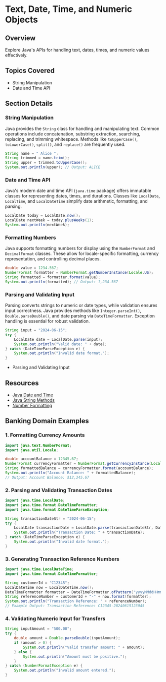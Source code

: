 # Text, Date, Time, and Numeric Objects

## Overview

Explore Java's APIs for handling text, dates, times, and numeric values effectively.

## Topics Covered
- String Manipulation
- Date and Time API

## Section Details

### String Manipulation

Java provides the `String` class for handling and manipulating text. Common operations include concatenation, substring extraction, searching, replacing, and trimming whitespace. Methods like `toUpperCase()`, `toLowerCase()`, `split()`, and `replace()` are frequently used.

```java
String name = " Alice ";
String trimmed = name.trim();
String upper = trimmed.toUpperCase();
System.out.println(upper); // Output: ALICE
```

### Date and Time API

Java's modern date and time API (`java.time` package) offers immutable classes for representing dates, times, and durations. Classes like `LocalDate`, `LocalTime`, and `LocalDateTime` simplify date arithmetic, formatting, and parsing.

```java
LocalDate today = LocalDate.now();
LocalDate nextWeek = today.plusWeeks(1);
System.out.println(nextWeek);
```

### Formatting Numbers

Java supports formatting numbers for display using the `NumberFormat` and `DecimalFormat` classes. These allow for locale-specific formatting, currency representation, and controlling decimal places.

```java
double value = 1234.567;
NumberFormat formatter = NumberFormat.getNumberInstance(Locale.US);
String formatted = formatter.format(value);
System.out.println(formatted); // Output: 1,234.567
```

### Parsing and Validating Input

Parsing converts strings to numeric or date types, while validation ensures input correctness. Java provides methods like `Integer.parseInt()`, `Double.parseDouble()`, and date parsing via `DateTimeFormatter`. Exception handling is essential for robust validation.

```java
String input = "2024-06-15";
try {
    LocalDate date = LocalDate.parse(input);
    System.out.println("Valid date: " + date);
} catch (DateTimeParseException e) {
    System.out.println("Invalid date format.");
}
```

- Parsing and Validating Input

## Resources
- [Java Date and Time](https://docs.oracle.com/javase/tutorial/datetime/)
- [Java String Methods](https://docs.oracle.com/en/java/javase/21/docs/api/java.base/java/lang/String.html)
- [Number Formatting](https://docs.oracle.com/en/java/javase/21/docs/api/java.base/java/text/NumberFormat.html)

## Banking Domain Examples

### 1. Formatting Currency Amounts

```java
import java.text.NumberFormat;
import java.util.Locale;

double accountBalance = 12345.67;
NumberFormat currencyFormatter = NumberFormat.getCurrencyInstance(Locale.US);
String formattedBalance = currencyFormatter.format(accountBalance);
System.out.println("Account Balance: " + formattedBalance);
// Output: Account Balance: $12,345.67
```

### 2. Parsing and Validating Transaction Dates

```java
import java.time.LocalDate;
import java.time.format.DateTimeFormatter;
import java.time.format.DateTimeParseException;

String transactionDateStr = "2024-06-15";
try {
    LocalDate transactionDate = LocalDate.parse(transactionDateStr, DateTimeFormatter.ISO_LOCAL_DATE);
    System.out.println("Transaction Date: " + transactionDate);
} catch (DateTimeParseException e) {
    System.out.println("Invalid date format.");
}
```

### 3. Generating Transaction Reference Numbers

```java
import java.time.LocalDateTime;
import java.time.format.DateTimeFormatter;

String customerId = "C12345";
LocalDateTime now = LocalDateTime.now();
DateTimeFormatter formatter = DateTimeFormatter.ofPattern("yyyyMMddHHmmss");
String referenceNumber = customerId + "-" + now.format(formatter);
System.out.println("Transaction Reference: " + referenceNumber);
// Example Output: Transaction Reference: C12345-20240615123045
```

### 4. Validating Numeric Input for Transfers

```java
String inputAmount = "500.00";
try {
    double amount = Double.parseDouble(inputAmount);
    if (amount > 0) {
        System.out.println("Valid transfer amount: " + amount);
    } else {
        System.out.println("Amount must be positive.");
    }
} catch (NumberFormatException e) {
    System.out.println("Invalid amount entered.");
}
```
